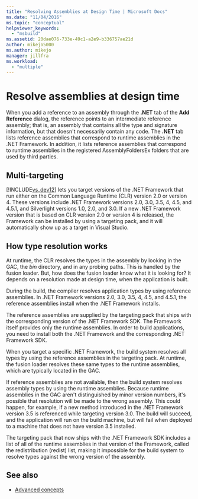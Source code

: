 ```yaml
---
title: "Resolving Assemblies at Design Time | Microsoft Docs"
ms.date: "11/04/2016"
ms.topic: "conceptual"
helpviewer_keywords:
  - "msbuild"
ms.assetid: 20dae076-733e-49c1-a2e9-b336757ae21d
author: mikejo5000
ms.author: mikejo
manager: jillfra
ms.workload:
  - "multiple"
---
```

# Resolve assemblies at design time
When you add a reference to an assembly through the **.NET** tab of the **Add Reference** dialog, the reference points to an intermediate reference assembly; that is, an assembly that contains all the type and signature information, but that doesn't necessarily contain any code. The **.NET** tab lists reference assemblies that correspond to runtime assemblies in the .NET Framework. In addition, it lists reference assemblies that correspond to runtime assemblies in the registered AssemblyFoldersEx folders that are used by third parties.

## Multi-targeting
 [!INCLUDE[vs_dev12](../extensibility/includes/vs_dev12_md.md)] lets you target versions of the .NET Framework that run either on the Common Language Runtime (CLR) version 2.0 or version 4. These versions include .NET Framework versions 2.0, 3.0, 3.5, 4, 4.5, and 4.5.1, and Silverlight versions 1.0, 2.0, and 3.0. If a new .NET Framework version that is based on CLR version 2.0 or version 4 is released, the Framework can be installed by using a targeting pack, and it will automatically show up as a target in Visual Studio.

## How type resolution works
 At runtime, the CLR resolves the types in the assembly by looking in the GAC, the *bin* directory, and in any probing paths. This is handled by the fusion loader. But, how does the fusion loader know what it is looking for? It depends on a resolution made at design time, when the application is built.

 During the build, the compiler resolves application types by using reference assemblies. In .NET Framework versions 2.0, 3.0, 3.5, 4, 4.5, and 4.5.1, the reference assemblies install when the .NET Framework installs.

 The reference assemblies are supplied by the targeting pack that ships with the corresponding version of the .NET Framework SDK. The Framework itself provides only the runtime assemblies. In order to build applications, you need to install both the .NET Framework and the corresponding .NET Framework SDK.

 When you target a specific .NET Framework, the build system resolves all types by using the reference assemblies in the targeting pack. At runtime, the fusion loader resolves these same types to the runtime assemblies, which are typically located in the GAC.

 If reference assemblies are not available, then the build system resolves assembly types by using the runtime assemblies. Because runtime assemblies in the GAC aren't distinguished by minor version numbers, it's possible that resolution will be made to the wrong assembly. This could happen, for example, if a new method introduced in the .NET Framework version 3.5 is referenced while targeting version 3.0. The build will succeed, and the application will run on the build machine, but will fail when deployed to a machine that does not have version 3.5 installed.

 The targeting pack that now ships with the .NET Framework SDK includes a list of all of the runtime assemblies in that version of the Framework, called the redistribution (redist) list, making it impossible for the build system to resolve types against the wrong version of the assembly.

## See also
- [Advanced concepts](../msbuild/msbuild-advanced-concepts.md)